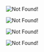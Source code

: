 ![Not Found!](https://github.com/6476158/lecturenotes/blob/master/signal_and_systems/img/2011181.png)

![Not Found!](https://github.com/6476158/lecturenotes/blob/master/signal_and_systems/img/2011182.png)

![Not Found!](https://github.com/6476158/lecturenotes/blob/master/signal_and_systems/img/2011183.png)

![Not Found!](https://github.com/6476158/lecturenotes/blob/master/signal_and_systems/img/2011184.png)
